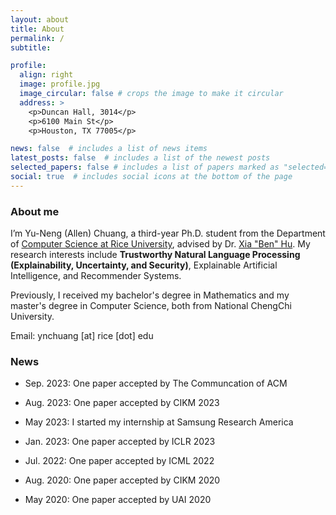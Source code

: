 ```yaml
---
layout: about
title: About
permalink: /
subtitle:

profile:
  align: right
  image: profile.jpg
  image_circular: false # crops the image to make it circular
  address: >
    <p>Duncan Hall, 3014</p>
    <p>6100 Main St</p>
    <p>Houston, TX 77005</p>

news: false  # includes a list of news items
latest_posts: false  # includes a list of the newest posts
selected_papers: false # includes a list of papers marked as "selected={true}"
social: true  # includes social icons at the bottom of the page
---
```


### About me

I’m Yu-Neng (Allen) Chuang, a third-year Ph.D. student from the Department of [Computer Science at Rice University](https://cs.rice.edu/), advised by Dr. [Xia "Ben" Hu](https://cs.rice.edu/~xh37/index.html). My research interests include **Trustworthy Natural Language Processing (Explainability, Uncertainty, and Security)**, Explainable Artificial Intelligence, and Recommender Systems.

Previously, I received my bachelor's degree in Mathematics and my master's degree in Computer Science, both from National ChengChi University.

Email: ynchuang [at] rice [dot] edu


### News

- Sep. 2023: One paper accepted by The Communcation of ACM

- Aug. 2023: One paper accepted by CIKM 2023

- May 2023: I started my internship at Samsung Research America

- Jan. 2023: One paper accepted by ICLR 2023

- Jul. 2022: One paper accepted by ICML 2022

- Aug. 2020: One paper accepted by CIKM 2020

- May 2020: One paper accepted by UAI 2020


